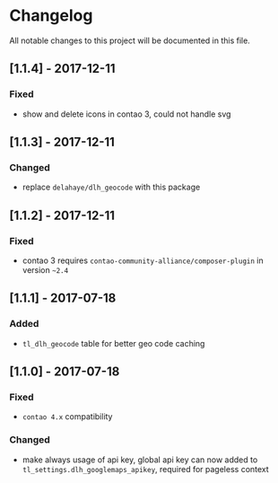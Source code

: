 # Changelog
All notable changes to this project will be documented in this file.

## [1.1.4] - 2017-12-11

### Fixed
- show and delete icons in contao 3, could not handle svg

## [1.1.3] - 2017-12-11

### Changed
- replace `delahaye/dlh_geocode` with this package

## [1.1.2] - 2017-12-11

### Fixed
- contao 3 requires `contao-community-alliance/composer-plugin` in version `~2.4`

## [1.1.1] - 2017-07-18

### Added
- `tl_dlh_geocode` table for better geo code caching 

## [1.1.0] - 2017-07-18

### Fixed
- `contao 4.x` compatibility
 
### Changed

- make always usage of api key, global api key can now added to `tl_settings.dlh_googlemaps_apikey`, required for pageless context
